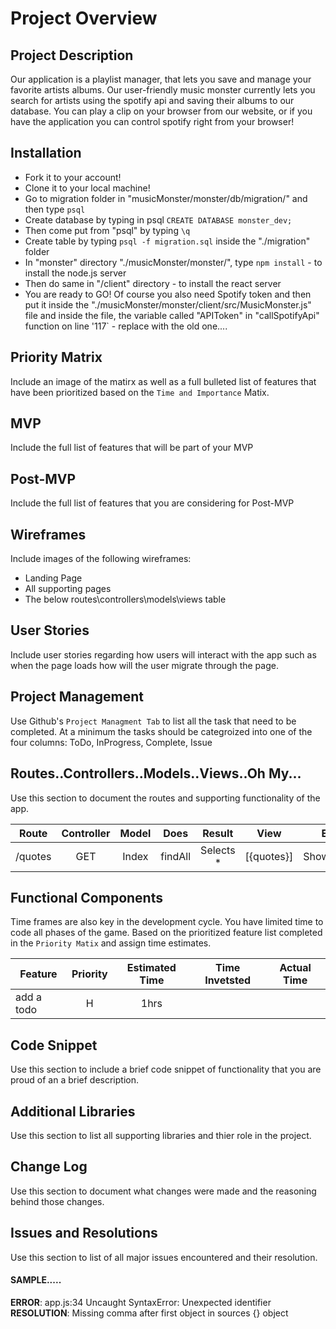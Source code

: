 # Project Overview

## Project Description

Our application is a playlist manager, that lets you save and manage your favorite artists albums. Our user-friendly music monster currently lets you search for artists using the spotify api and saving their albums to our database. You can play a clip on your browser from our website, or if you have the application you can control spotify right from your browser!


## Installation
- Fork it to your account!
- Clone it to your local machine!
- Go to migration folder in "musicMonster/monster/db/migration/" and then type `psql`
- Create database by typing in psql `CREATE DATABASE monster_dev;`
- Then come put from "psql" by typing `\q`
- Create table by typing `psql -f migration.sql` inside the "./migration" folder
- In "monster" directory "./musicMonster/monster/", type `npm install` - to install the node.js server
- Then do same in "/client" directory - to install the react server
- You are ready to GO! Of course you also need Spotify token and then put it inside the "./musicMonster/monster/client/src/MusicMonster.js" file and inside the file, the variable called "APIToken" in "callSpotifyApi" function on line '117` - replace with the old one....


## Priority Matrix

Include an image of the matirx as well as a full bulleted list of features that have been prioritized based on the `Time and Importance` Matix.  

## MVP 

Include the full list of features that will be part of your MVP 

## Post-MVP

Include the full list of features that you are considering for Post-MVP

## Wireframes

Include images of the following wireframes:

- Landing Page
- All supporting pages
- The below routes\controllers\models\views table

## User Stories

Include user stories regarding how users will interact with the app such as when the page loads how will the user migrate through the page.  

## Project Management

Use Github's `Project Managment Tab`  to list all the task that need to be completed.  At a minimum the tasks should be categroized into one of the four columns:  ToDo, InProgress, Complete, Issue

## Routes..Controllers..Models..Views..Oh My...

Use this section to document the routes and supporting functionality of the app. 

| Route | Controller | Model | Does | Result | View | Exits |
| --- | :---: |  :---: | :---: | :---: | :---: | :---: |
| /quotes | GET | Index | findAll | Selects *  | [{quotes}] | ShowQuotes | redirect(/quotes) 

## Functional Components

Time frames are also key in the development cycle.  You have limited time to code all phases of the game.  Based on the prioritized feature list completed in the `Priority Matix` and assign time estimates.  

| Feature | Priority | Estimated Time | Time Invetsted | Actual Time |
| --- | :---: |  :---: | :---: | :---: |
| add a todo | H | 1hrs |  |  |

## Code Snippet

Use this section to include a brief code snippet of functionality that you are proud of an a brief description.  

## Additional Libraries
 Use this section to list all supporting libraries and thier role in the project. 

## Change Log
 Use this section to document what changes were made and the reasoning behind those changes.  

## Issues and Resolutions
 Use this section to list of all major issues encountered and their resolution.

#### SAMPLE.....
**ERROR**: app.js:34 Uncaught SyntaxError: Unexpected identifier                                
**RESOLUTION**: Missing comma after first object in sources {} object
